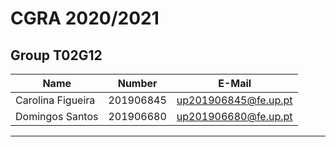 # CGRA 2020/2021

## Group T02G12
| Name              | Number    | E-Mail             |
| ----------------- | --------- | ------------------ |
| Carolina Figueira | 201906845 | up201906845@fe.up.pt |
| Domingos Santos   | 201906680 | up201906680@fe.up.pt |

----